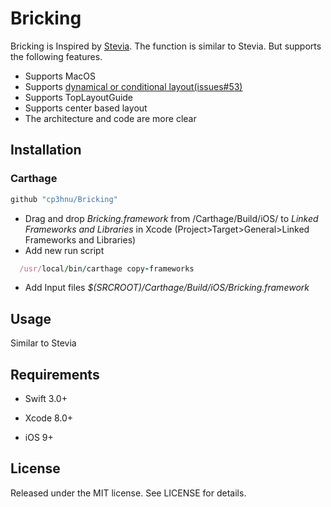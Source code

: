 # Bricking

Bricking is Inspired by [Stevia](https://github.com/freshOS/Stevia). The function is similar to Stevia. But supports the following features.

- Supports MacOS
- Supports [dynamical or conditional layout(issues#53)](https://github.com/freshOS/Stevia/issues/53)
- Supports TopLayoutGuide
- Supports center based layout
- The architecture and code are more clear



## Installation

### Carthage

```swift
github "cp3hnu/Bricking"
```

- Drag and drop *Bricking.framework* from /Carthage/Build/iOS/ to *Linked Frameworks and Libraries* in Xcode (Project>Target>General>Linked Frameworks and Libraries)
- Add new run script

```ruby
  /usr/local/bin/carthage copy-frameworks
```

- Add Input files *$(SRCROOT)/Carthage/Build/iOS/Bricking.framework*



## Usage

 Similar to Stevia



## Requirements

- Swift 3.0+

- Xcode 8.0+

- iOS 9+




## License

Released under the MIT license. See LICENSE for details.